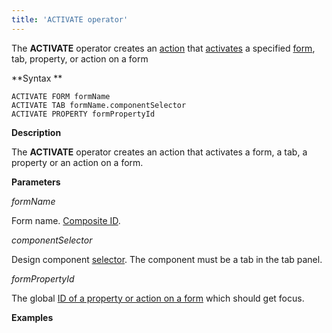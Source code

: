 ```yaml
---
title: 'ACTIVATE operator'
---
```


The **ACTIVATE** operator creates an [action](Actions.md) that [activates](Activation_ACTIVATE_.md) a specified [form](Forms.md), tab, property, or action on a form

**Syntax **

    ACTIVATE FORM formName
    ACTIVATE TAB formName.componentSelector
    ACTIVATE PROPERTY formPropertyId

**Description**

The **ACTIVATE** operator creates an action that activates a form, a tab, a property or an action on a form. 

**Parameters**

*formName*

Form name. [Composite ID](IDs_1573053.html#IDs-cid).

*componentSelector*

Design component [selector](DESIGN-instruction_4718609.html#DESIGNinstruction-selector). The component must be a tab in the tab panel.

*formPropertyId*

The global [ID of a property or action on a form](IDs_1573053.html#IDs-formpropertyid) which should get focus.

**Examples**



  
